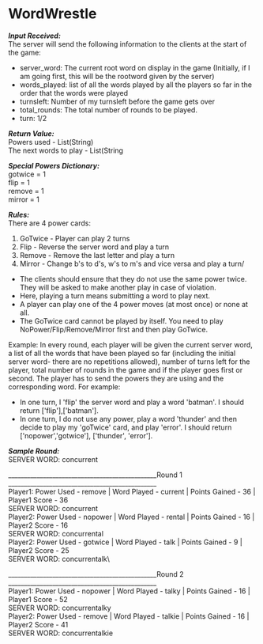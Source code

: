 # WordWrestle
*__Input Received:__*\
The server will send the following information to the clients at the start of the game:
- server_word: The current root word on display in the game (Initially, if I am going first, this will be the rootword given by the server)
- words_played: list of all the words played by all the players so far in the order that the words were played
- turnsleft: Number of my turnsleft before the game gets over
- total_rounds: The total number of rounds to be played.
- turn: 1/2

*__Return Value:__*\
Powers used - List(String)\
The next words to play - List(String

*__Special Powers Dictionary:__*\
gotwice = 1\
flip = 1\
remove = 1\
mirror = 1
  
*__Rules:__*\
There are 4 power cards:
1. GoTwice - Player can play 2 turns
2. Flip - Reverse the server word and play a turn
3. Remove - Remove the last letter and play a turn
4. Mirror - Change b's to d's, w's to m's and vice versa and play a turn/ 

- The clients should ensure that they do not use the same power twice. They will be asked to make another play in case of violation.
- Here, playing a turn means submitting a word to play next. 
- A player can play one of the 4 power moves (at most once) or none at all. 
- The GoTwice card cannot be played by itself. You need to play NoPower/Flip/Remove/Mirror first and then play GoTwice.


Example:
  In every round, each player will be given the current server word, a list of all the words that have been played so far 
  (including the initial server word- there are no repetitions allowed), number of turns left for the player, 
  total number of rounds in the game and if the player goes first or second. The player has to send the powers they are using and the corresponding word. 
  For example:
  - In one turn, I 'flip' the server word and play a word 'batman'. I should return ['flip'],['batman'].
  - In one turn, I do not use any power, play a word 'thunder' and then decide to play my 'goTwice' card, and play 'error'. I should return ['nopower','gotwice'], ['thunder', 'error'].
  
*__Sample Round:__*\
SERVER WORD:    concurrent

_______________________________________________Round  1 _______________________________________________\
Player1: Power Used -  remove   | Word Played -  current   | Points Gained -  36   | Player1 Score -  36\
SERVER WORD:    concurrent\
Player2: Power Used -  nopower   | Word Played -  rental   | Points Gained -  16   | Player2 Score -  16\
SERVER WORD:    concurrental\
Player2: Power Used -  gotwice   | Word Played -  talk   | Points Gained -  9   | Player2 Score -  25\
SERVER WORD:    concurrentalk\

_______________________________________________Round  2 _______________________________________________\
Player1: Power Used -  nopower   | Word Played -  talky   | Points Gained -  16   | Player1 Score -  52\
SERVER WORD:    concurrentalky\
Player2: Power Used -  remove   | Word Played -  talkie   | Points Gained -  16   | Player2 Score -  41\
SERVER WORD:    concurrentalkie

